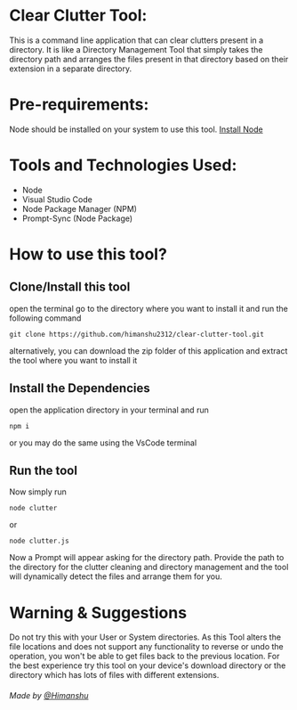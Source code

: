 # Clear Clutter Tool:
This is a command line application that can clear clutters present in a directory. It is like a Directory Management Tool that simply takes the directory path and arranges the files present in that directory based on their extension in a separate directory.

# Pre-requirements:
Node should be installed on your system to use this tool. [Install Node](https://nodejs.org/en/download)

# Tools and Technologies Used:
- Node
- Visual Studio Code
- Node Package Manager (NPM)
- Prompt-Sync (Node Package)

# How to use this tool?

## Clone/Install this tool
open the terminal go to the directory where you want to install it and run the following command
``````
git clone https://github.com/himanshu2312/clear-clutter-tool.git
``````
alternatively, you can download the zip folder of this application and extract the tool where you want to install it

## Install the Dependencies
open the application directory in your terminal and run
``````
npm i
``````
or you may do the same using the VsCode terminal

## Run the tool
Now simply run 
```````
node clutter
```````
or
```````
node clutter.js
```````
Now a Prompt will appear asking for the directory path. Provide the path to the directory for the clutter cleaning and directory management and the tool will dynamically detect the files and arrange them for you.

# Warning & Suggestions 
Do not try this with your User or System directories. As this Tool alters the file locations and does not support any functionality to reverse or undo the operation, you won't be able to get files back to the previous location.
For the best experience try this tool on your device's download directory or the directory which has lots of files with different extensions.

###### Made by [@Himanshu](https://www.linkedin.com/in/himanshu2312/)
